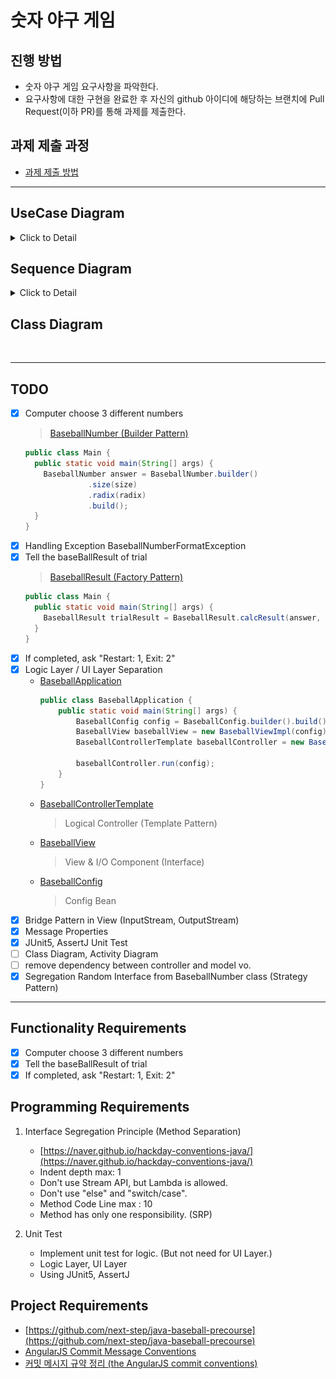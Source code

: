 # 숫자 야구 게임
## 진행 방법
* 숫자 야구 게임 요구사항을 파악한다.
* 요구사항에 대한 구현을 완료한 후 자신의 github 아이디에 해당하는 브랜치에 Pull Request(이하 PR)를 통해 과제를 제출한다.

## 과제 제출 과정
* [과제 제출 방법](https://github.com/next-step/nextstep-docs/tree/master/precourse)

---
## UseCase Diagram
<details>
  <summary>Click to Detail</summary>
  <p>

![UseCase Diagram](./docs/UseCaseDiagram.png)
  </p>
</details>

## Sequence Diagram
<details>
  <summary>Click to Detail</summary>
  <p>

![Sequence Diagram](./docs/SequenceDiagram.png)
  </p>
</details>

## Class Diagram
<br/>

---
## TODO
- [X] Computer choose 3 different numbers <br/>
  > [BaseballNumber (Builder Pattern)](./src/main/java/baseball/model/BaseballNumber.java)
  ```java
  public class Main {
    public static void main(String[] args) {
      BaseballNumber answer = BaseballNumber.builder()
                .size(size)
                .radix(radix)
                .build();
    }
  }
  ```
- [X] Handling Exception BaseballNumberFormatException  
- [X] Tell the baseBallResult of trial
  > [BaseballResult (Factory Pattern)](./src/main/java/baseball/model/BaseballResult.java)
  ```java
  public class Main {
    public static void main(String[] args) {
      BaseballResult trialResult = BaseballResult.calcResult(answer, trialBaseballNumber);
    }
  }
  ```
- [X] If completed, ask "Restart: 1, Exit: 2"
- [X] Logic Layer / UI Layer Separation
  - [BaseballApplication](./src/main/java/baseball/BaseballApplication.java)
    ```java
    public class BaseballApplication {
        public static void main(String[] args) {
            BaseballConfig config = BaseballConfig.builder().build();
            BaseballView baseballView = new BaseballViewImpl(config);
            BaseballControllerTemplate baseballController = new BaseballController(baseballView);
    
            baseballController.run(config);
        }
    }
    ```
  - [BaseballControllerTemplate](./src/main/java/baseball/controller/BaseballControllerTemplate.java)
    > Logical Controller (Template Pattern)
  - [BaseballView](./src/main/java/baseball/view/BaseballView.java)
    > View & I/O Component (Interface)
  - [BaseballConfig](./src/main/java/baseball/config/BaseballConfig.java)
    > Config Bean
- [X] Bridge Pattern in View (InputStream, OutputStream)
- [X] Message Properties  
- [X] JUnit5, AssertJ Unit Test
- [ ] Class Diagram, Activity Diagram
- [ ] remove dependency between controller and model vo.
- [X] Segregation Random Interface from BaseballNumber class (Strategy Pattern)

---
## Functionality Requirements
- [X] Computer choose 3 different numbers
- [X] Tell the baseBallResult of trial
- [X] If completed, ask "Restart: 1, Exit: 2"

## Programming Requirements
1. Interface Segregation Principle (Method Separation)
    - [https://naver.github.io/hackday-conventions-java/](https://naver.github.io/hackday-conventions-java/)
    - Indent depth max: 1
    - Don't use Stream API, but Lambda is allowed.
    - Don't use "else" and "switch/case".
    - Method Code Line max : 10
    - Method has only one responsibility. (SRP)

2. Unit Test
    - Implement unit test for logic. (But not need for UI Layer.)
    - Logic Layer, UI Layer
    - Using JUnit5, AssertJ

## Project Requirements
- [https://github.com/next-step/java-baseball-precourse](https://github.com/next-step/java-baseball-precourse)
- [AngularJS Commit Message Conventions](https://gist.github.com/stephenparish/9941e89d80e2bc58a153)
- [커밋 메시지 규약 정리 (the AngularJS commit conventions)](https://velog.io/@outstandingboy/Git-%EC%BB%A4%EB%B0%8B-%EB%A9%94%EC%8B%9C%EC%A7%80-%EA%B7%9C%EC%95%BD-%EC%A0%95%EB%A6%AC-the-AngularJS-commit-conventions)

